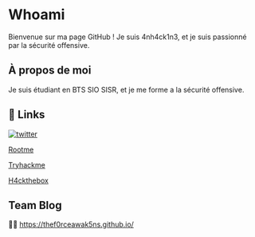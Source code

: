 # Whoami

Bienvenue sur ma page GitHub ! Je suis 4nh4ck1n3, et je suis passionné par la sécurité offensive. 

## À propos de moi

Je suis étudiant en BTS SIO SISR, et je me forme a la sécurité offensive.





## 🔗 Links
[![twitter](https://img.shields.io/badge/twitter-1DA1F2?style=for-the-badge&logo=twitter&logoColor=white)](https://twitter.com/LeandreOnizuka)

[Rootme](https://www.root-me.org/4nh4ck1n3)

[Tryhackme](https://tryhackme.com/p/leandreonizuka84) 

[H4ckthebox](https://app.hackthebox.com/users/1328334)

## Team Blog 
👩‍💻 https://thef0rceawak5ns.github.io/
